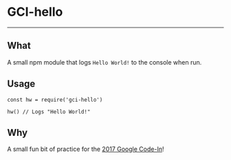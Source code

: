 # GCI-hello
---

## What

A small npm module that logs `Hello World!` to the console when run.

## Usage

    const hw = require('gci-hello')
    
    hw() // Logs "Hello World!"
    
## Why

A small fun bit of practice for the [2017 Google Code-In][1]!

[1]:http://g.co/gci